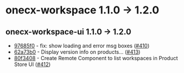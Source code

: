 
# onecx-workspace 1.1.0 -> 1.2.0

## onecx-workspace-ui 1.1.0 -> 1.2.0
* [97685f0](https://github.com/onecx/onecx-workspace-ui/commit/97685f0ec160586a7d96c9e21d0865ec09ada32f) - fix: show loading and error msg boxes ([#410](https://github.com/onecx/onecx-workspace-ui/pull/410))
* [62a73b0](https://github.com/onecx/onecx-workspace-ui/commit/62a73b02e7b318fcffd934b43fe3c39c54116a05) - Display version info on products... ([#413](https://github.com/onecx/onecx-workspace-ui/pull/413))
* [80f3408](https://github.com/onecx/onecx-workspace-ui/commit/80f3408ebe2f499157f707931065d146e2d454ff) - Create Remote Component to list workspaces in Product Store UI ([#412](https://github.com/onecx/onecx-workspace-ui/pull/412))